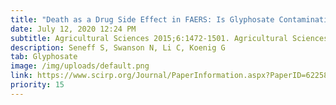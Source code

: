 ```yaml
---
title: "Death as a Drug Side Effect in FAERS: Is Glyphosate Contamination a Factor?"
date: July 12, 2020 12:24 PM
subtitle: Agricultural Sciences 2015;6:1472-1501. Agricultural Sciences 2015;6:1472-1501.
description: Seneff S, Swanson N, Li C, Koenig G
tab: Glyphosate
image: /img/uploads/default.png
link: https://www.scirp.org/Journal/PaperInformation.aspx?PaperID=62258
priority: 15
---
```

